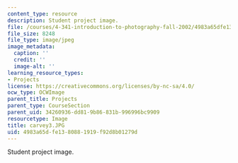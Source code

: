 ```yaml
---
content_type: resource
description: Student project image.
file: /courses/4-341-introduction-to-photography-fall-2002/4983a65dfe1380881919f92d8b01279d_carvey3.JPG
file_size: 8248
file_type: image/jpeg
image_metadata:
  caption: ''
  credit: ''
  image-alt: ''
learning_resource_types:
- Projects
license: https://creativecommons.org/licenses/by-nc-sa/4.0/
ocw_type: OCWImage
parent_title: Projects
parent_type: CourseSection
parent_uid: 34260936-dd81-9b86-831b-996996bc9909
resourcetype: Image
title: carvey3.JPG
uid: 4983a65d-fe13-8088-1919-f92d8b01279d
---
```

Student project image.